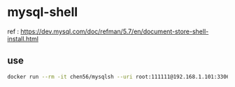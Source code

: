 # mysql-shell

 ref : <https://dev.mysql.com/doc/refman/5.7/en/document-store-shell-install.html>

## use

```bash
docker run --rm -it chen56/mysqlsh --uri root:111111@192.168.1.101:3306/abc
```

